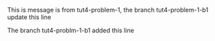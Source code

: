 This is message is from tut4-problem-1, the branch tut4-problem-1-b1 update this line

The branch tut4-problm-1-b1 added this line
